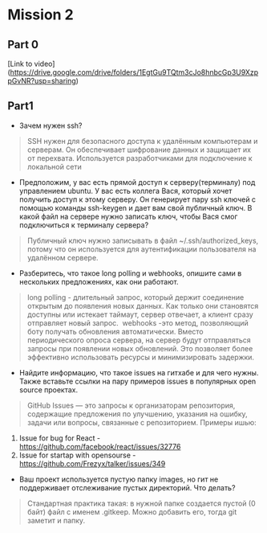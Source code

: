 # Mission 2

## Part 0

[Link to video] (https://drive.google.com/drive/folders/1EgtGu9TQtm3cJo8hnbcGp3U9XzppGvNR?usp=sharing)

## Part1



- Зачем нужен ssh?	 
> SSH нужен для безопасного доступа к удалённым компьютерам и серверам. Он обеспечивает шифрование данных и защищает их от перехвата. Используется разработчиками для подключение к локальной сети

- Предположим, у вас есть прямой доступ к серверу(терминалу) под управлением ubuntu. У вас есть коллега Вася, который хочет получить доступ к этому серверу. Он генерирует пару ssh ключей с помощью команды ssh-keygen и дает вам свой публичный ключ. В какой файл на сервере нужно записать ключ, чтобы Вася смог подключиться к терминалу сервера?	 
> Публичный ключ нужно записывать в файл ~/.ssh/authorized_keys, потому что он используется для аутентификации пользователя на удалённом сервере.

- Разберитесь, что такое long polling и webhooks, опишите сами в нескольких предложениях, как они работают.
> long polling - длительный запрос, который держит соединение открытым до появления новых данных. Как только они становятся доступны или истекает таймаут, сервер отвечает, а клиент сразу отправляет новый запрос.
 webhooks -это метод, позволяющий боту получать обновления автоматически. Вместо периодического опроса сервера, на сервер будут отправляться запросы при появлении новых обновлений. Это позволяет более эффективно использовать ресурсы и минимизировать задержки.

- Найдите информацию, что такое issues на гитхабе и для чего нужны. Также вставьте ссылки на пару примеров issues в популярных open source проектах.	 
> GitHub Issues — это запросы к организаторам репозитория, содержащие предложения по улучшению, указания на ошибку, задачи или вопросы, связанные с репозиторием.
Примеры ишью:
1) Issue for bug for React - https://github.com/facebook/react/issues/32776
2) Issue for startap with opensourse - https://github.com/Frezyx/talker/issues/349

- Ваш проект используется пустую папку images, но гит не поддерживает отслеживание пустых директорий. Что делать?
> Стандартная практика такая: в нужной папке создается пустой (0 байт) файл с именем .gitkeep. Можно добавить его, тогда git заметит и папку.
